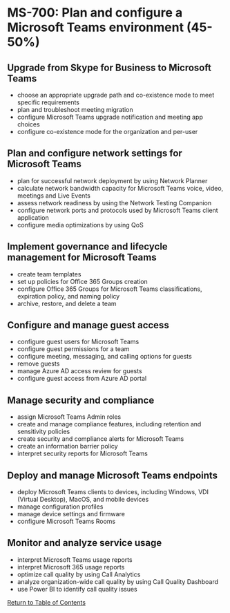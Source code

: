# MS-700: Plan and configure a Microsoft Teams environment (45-50%)

## Upgrade from Skype for Business to Microsoft Teams
- choose an appropriate upgrade path and co-existence mode to meet specific
requirements
- plan and troubleshoot meeting migration
- configure Microsoft Teams upgrade notification and meeting app choices
- configure co-existence mode for the organization and per-user

## Plan and configure network settings for Microsoft Teams
- plan for successful network deployment by using Network Planner
- calculate network bandwidth capacity for Microsoft Teams voice, video, meetings and
Live Events
- assess network readiness by using the Network Testing Companion
- configure network ports and protocols used by Microsoft Teams client application
- configure media optimizations by using QoS

## Implement governance and lifecycle management for Microsoft Teams
- create team templates
- set up policies for Office 365 Groups creation
- configure Office 365 Groups for Microsoft Teams classifications, expiration policy, and
naming policy
- archive, restore, and delete a team

## Configure and manage guest access
- configure guest users for Microsoft Teams
- configure guest permissions for a team
- configure meeting, messaging, and calling options for guests
- remove guests
- manage Azure AD access review for guests
- configure guest access from Azure AD portal

## Manage security and compliance
- assign Microsoft Teams Admin roles
- create and manage compliance features, including retention and sensitivity policies
- create security and compliance alerts for Microsoft Teams
- create an information barrier policy
- interpret security reports for Microsoft Teams

## Deploy and manage Microsoft Teams endpoints
- deploy Microsoft Teams clients to devices, including Windows, VDI (Virtual Desktop),
MacOS, and mobile devices
- manage configuration profiles
- manage device settings and firmware
- configure Microsoft Teams Rooms

## Monitor and analyze service usage
- interpret Microsoft Teams usage reports
- interpret Microsoft 365 usage reports
- optimize call quality by using Call Analytics
- analyze organization-wide call quality by using Call Quality Dashboard
- use Power BI to identify call quality issues

[Return to Table of Contents](README.md)